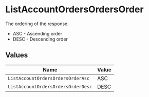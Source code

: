 # ListAccountOrdersOrdersOrder

The ordering of the response.
* ASC - Ascending order
* DESC - Descending order


## Values

| Name                               | Value                              |
| ---------------------------------- | ---------------------------------- |
| `ListAccountOrdersOrdersOrderAsc`  | ASC                                |
| `ListAccountOrdersOrdersOrderDesc` | DESC                               |